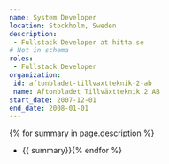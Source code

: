 ```yaml
---
name: System Developer
location: Stockholm, Sweden
description: 
 - Fullstack Developer at hitta.se
# Not in schema
roles: 
 - Fullstack Developer
organization:
 id: aftonbladet-tillvaxtteknik-2-ab
 name: Aftonbladet Tillväxtteknik 2 AB
start_date: 2007-12-01
end_date: 2008-01-01
--- 
```

{% for summary in page.description %}
* {{ summary}}{% endfor %}
<!--more-->
